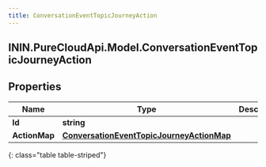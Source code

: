 ```yaml
---
title: ConversationEventTopicJourneyAction
---
```

## ININ.PureCloudApi.Model.ConversationEventTopicJourneyAction

## Properties

|Name | Type | Description | Notes|
|------------ | ------------- | ------------- | -------------|
| **Id** | **string** |  | [optional] |
| **ActionMap** | [**ConversationEventTopicJourneyActionMap**](ConversationEventTopicJourneyActionMap.html) |  | [optional] |
{: class="table table-striped"}


